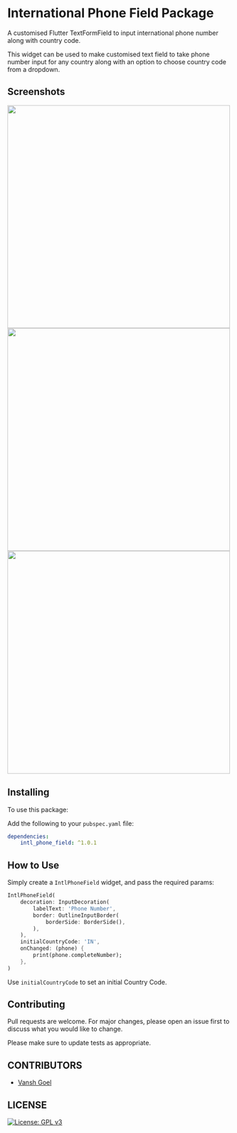 # International Phone Field Package

A customised Flutter TextFormField to input international phone number along with country code.

This widget can be used to make customised text field to take phone number input for any country along with an option to choose country code from a dropdown.

## Screenshots

<img src="https://github.com/vanshg395/intl_phone_field/blob/master/1.png?raw=true" height="500px"> <img src="https://github.com/vanshg395/intl_phone_field/blob/master/2.png?raw=true" height="500px"> <img src="https://github.com/vanshg395/intl_phone_field/blob/master/3.png?raw=true" height="500px">

## Installing

To use this package:

Add the following to your `pubspec.yaml` file:

```yaml
dependencies:
    intl_phone_field: ^1.0.1
```

## How to Use

Simply create a `IntlPhoneField` widget, and pass the required params:

```dart
IntlPhoneField(
    decoration: InputDecoration(
        labelText: 'Phone Number',
        border: OutlineInputBorder(
            borderSide: BorderSide(),
        ),
    ),
    initialCountryCode: 'IN',
    onChanged: (phone) {
        print(phone.completeNumber);
    },
) 
```


Use `initialCountryCode` to set an initial Country Code.


## Contributing
Pull requests are welcome. For major changes, please open an issue first to discuss what you would like to change.

Please make sure to update tests as appropriate.

## CONTRIBUTORS

* [Vansh Goel](https://github.com/vanshg395/)

## LICENSE

[![License: GPL v3](https://img.shields.io/badge/License-GPLv3-blue.svg)](https://www.gnu.org/licenses/gpl-3.0)





